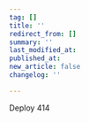 ```yaml
---
tag: []
title: ''
redirect_from: []
summary: ''
last_modified_at: 
published_at: 
new_article: false
changelog: ''

---
```

Deploy 414
